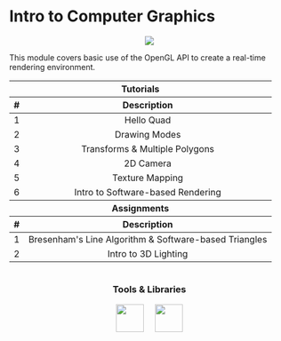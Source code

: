 # Intro to Computer Graphics

<center>
	<img src="https://upload.wikimedia.org/wikipedia/commons/e/e9/Opengl-logo.svg">
</center>

<p>
	This module covers basic use of the OpenGL API to create a real-time rendering environment. 
</p>

<table align="center">
	<thead>
		<tr>
			<th style="text-align:center" colspan=2>Tutorials</th>
		</tr>
		<tr>
			<th style="text-align:center">#</th>
			<th style="text-align:center">Description</th>
		</tr>
	</thead>
	<tbody>
		<tr>
			<td style="text-align:left">1</td>
			<td style="text-align:center"> Hello Quad </td>
		</tr>
		<tr>
			<td style="text-align:left">2</td>
			<td style="text-align:center"> Drawing Modes
		</tr>
		<tr>
			<td style="text-align:left">3</td>
			<td style="text-align:center"> Transforms & Multiple Polygons
		</tr>
		<tr>
			<td style="text-align:left">4</td>
			<td style="text-align:center"> 2D Camera
		</tr>
		<tr>
			<td style="text-align:left">5</td>
			<td style="text-align:center"> Texture Mapping
		</tr>
		<tr>
			<td style="text-align:left">6</td>
			<td style="text-align:center"> Intro to Software-based Rendering
		</tr>
	</tbody>
	<thead>
		<tr>
			<th style="text-align:center" colspan=2>Assignments</th>
		</tr>
		<tr>
			<th style="text-align:center">#</th>
			<th style="text-align:center">Description</th>
		</tr>
	</thead>
	<tbody>
		<tr>
			<td style="text-align:left">1</td>
			<td style="text-align:center"> Bresenham's Line Algorithm & Software-based Triangles </td>
		</tr>
		<tr>
			<td style="text-align:left">2</td>
			<td style="text-align:center"> Intro to 3D Lighting
		</tr>
	</tbody>
</table>

#

<h3 align="center"> Tools & Libraries </h3>

<p align="center">
	<img src="https://upload.wikimedia.org/wikipedia/commons/5/59/Visual_Studio_Icon_2019.svg" width="50">
	&nbsp &nbsp
	<img src="https://www.glfw.org/img/favicon/favicon-196x196.png" width="50">
</p>
